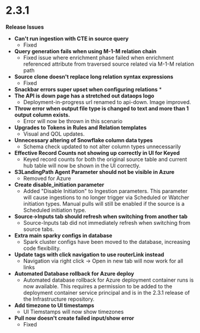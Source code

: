 # 2.3.1

**Release Issues**

* **Can't run ingestion with CTE in source query**
  * Fixed
* **Query generation fails when using M-1-M relation chain**
  * Fixed issue where enrichment phase failed when enrichment referenced attribute from traversed source related via M-1-M relation path
* **Source clone doesn't replace long relation syntax expressions**
  * Fixed
* **Snackbar errors super upset when configuring relations**
  * 
* **The API is down page has a stretched out dataops logo**
  * Deployment-in-progress url renamed to api-down. Image improved.
* **Throw error when output file type is changed to text and more than 1 output column exists.**
  * Error will now be thrown in this scenario
* **Upgrades to Tokens in Rules and Relation templates**
  * Visual and QOL updates.
* **Unnecessary altering of Snowflake column data types**
  * Schema check updated to not alter column types unnecessarily
* **Effective Record Counts not showing up correctly in UI for Keyed**
  * Keyed record counts for both the original source table and current hub table will now be shown in the UI correctly.
* **S3LandingPath Agent Parameter should not be visible in Azure**
  * Removed for Azure
* **Create disable\_initiation parameter**
  * Added "Disable Initiation" to Ingestion parameters. This parameter will cause ingestions to no longer trigger via Scheduled or Watcher initiation types. Manual pulls will still be enabled if the source is a Scheduled initiation type.
* **Source-&gt;Inputs tab should refresh when switching from another tab**
  * Source-Inputs tab did not immediately refresh when switching from source tabs.
* **Extra main sparky configs in database**
  * Spark cluster configs have been moved to the database, increasing code flexibility.
* **Update tags with click navigation to use routerLink instead**
  * Navigation via right click -&gt; Open in new tab will now work for all links
* **Automated Database rollback for Azure deploy**
  * Automated database rollback for Azure deployment container runs is now available. This requires a permission to be added to the deployment container service principal and is in the 2.3.1 release of the Infrastructure repository.
* **Add timezone to UI timestamps**
  * UI Tiemstamps will now show timezones
* **Pull now doesn't create failed input/show error**
  * Fixed

